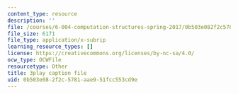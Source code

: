 ```yaml
---
content_type: resource
description: ''
file: /courses/6-004-computation-structures-spring-2017/0b503e082f2c5781aae951fcc553cd9e_nlKV2hX1AZs.vtt
file_size: 6171
file_type: application/x-subrip
learning_resource_types: []
license: https://creativecommons.org/licenses/by-nc-sa/4.0/
ocw_type: OCWFile
resourcetype: Other
title: 3play caption file
uid: 0b503e08-2f2c-5781-aae9-51fcc553cd9e
---
```

